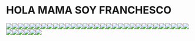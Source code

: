 <h1> HOLA MAMA SOY FRANCHESCO </h1>
<img src="foo.gif" /><img src="foo.gif" /><img src="foo.gif" /><img src="foo.gif" /><img src="foo.gif" /><img src="foo.gif" /><img src="foo.gif" /><img src="foo.gif" /><img src="foo.gif" /><img src="foo.gif" /><img src="foo.gif" /><img src="foo.gif" /><img src="foo.gif" /><img src="foo.gif" /><img src="foo.gif" /><img src="foo.gif" /><img src="foo.gif" /><img src="foo.gif" /><img src="foo.gif" /><img src="foo.gif" /><img src="foo.gif" /><img src="foo.gif" /><img src="foo.gif" /><img src="foo.gif" /><img src="foo.gif" /><img src="foo.gif" /><img src="foo.gif" /><img src="foo.gif" /><img src="foo.gif" /><img src="foo.gif" /><img src="foo.gif" /><img src="foo.gif" /><img src="foo.gif" /><img src="foo.gif" /><img src="foo.gif" /><img src="foo.gif" /><img src="foo.gif" />
